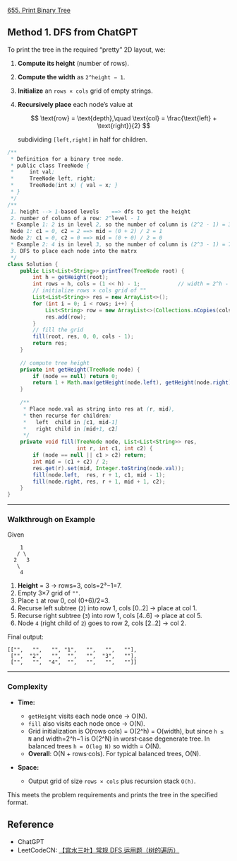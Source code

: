 [655. Print Binary Tree](https://leetcode.com/problems/print-binary-tree/description/)


## Method 1. DFS from ChatGPT
To print the tree in the required “pretty” 2D layout, we:

1. **Compute its height** (number of rows).
2. **Compute the width** as `2^height − 1`.
3. **Initialize** an `rows × cols` grid of empty strings.
4. **Recursively place** each node’s value at

   $$
   \text{row} = \text{depth},\quad  
   \text{col} = \frac{\text{left} + \text{right}}{2}
   $$

   subdividing `[left,right]` in half for children.

```java
/**
 * Definition for a binary tree node.
 * public class TreeNode {
 *     int val;
 *     TreeNode left, right;
 *     TreeNode(int x) { val = x; }
 * }
 */
/**
 1. height --> 1-based levels    ==> dfs to get the height
 2. number of column of a row: 2^level - 1
 * Example 1: 2 is in level 2, so the number of column is (2^2 - 1) = 3
 Node 1: c1 = 0, c2 = 2 ==> mid = (0 + 2) / 2 = 1
 Node 2: c1 = 0, c2 = 0 ==> mid = (0 + 0) / 2 = 0
 * Example 2: 4 is in level 3, so the number of column is (2^3 - 1) = 7
 3. DFS to place each node into the matrx
 */
class Solution {
    public List<List<String>> printTree(TreeNode root) {
        int h = getHeight(root);
        int rows = h, cols = (1 << h) - 1;            // width = 2^h - 1
        // initialize rows × cols grid of ""
        List<List<String>> res = new ArrayList<>();
        for (int i = 0; i < rows; i++) {
            List<String> row = new ArrayList<>(Collections.nCopies(cols, ""));
            res.add(row);
        }
        // fill the grid
        fill(root, res, 0, 0, cols - 1);
        return res;
    }
    
    // compute tree height
    private int getHeight(TreeNode node) {
        if (node == null) return 0;
        return 1 + Math.max(getHeight(node.left), getHeight(node.right));
    }
    
    /**
     * Place node.val as string into res at (r, mid), 
     * then recurse for children:
     *   left  child in [c1, mid-1]
     *   right child in [mid+1, c2]
     */
    private void fill(TreeNode node, List<List<String>> res,
                      int r, int c1, int c2) {
        if (node == null || c1 > c2) return;
        int mid = (c1 + c2) / 2;
        res.get(r).set(mid, Integer.toString(node.val));
        fill(node.left,  res, r + 1, c1, mid - 1);
        fill(node.right, res, r + 1, mid + 1, c2);
    }
}
```

---

### **Walkthrough on Example**

Given

```
    1
   / \
  2   3
   \
    4
```

1. **Height** = 3 → rows=3, cols=2³−1=7.
2. Empty 3×7 grid of `""`.
3. Place `1` at row 0, col (0+6)/2=3.
4. Recurse left subtree (`2`) into row 1, cols \[0..2] → place at col 1.
5. Recurse right subtree (`3`) into row 1, cols \[4..6] → place at col 5.
6. Node `4` (right child of `2`) goes to row 2, cols \[2..2] → col 2.

Final output:

```
[["",   "",   "", "1",   "",   "",   ""],
 ["",  "2",   "",  "",   "",  "3",   ""],
 ["",   "",  "4",  "",   "",   "",   ""]]
```

---

### **Complexity**

* **Time:**

    * `getHeight` visits each node once → O(N).
    * `fill` also visits each node once → O(N).
    * Grid initialization is O(rows·cols) = O(2^h) = O(width), but since `h ≤ N` and width=2^h−1 is O(2^N) in worst‐case degenerate tree. In balanced trees `h = O(log N)` so width = O(N).
    * **Overall**: O(N + rows·cols). For typical balanced trees, O(N).

* **Space:**

    * Output grid of size `rows × cols` plus recursion stack `O(h)`.

This meets the problem requirements and prints the tree in the specified format.



## Reference
* ChatGPT
* LeetCodeCN: [【宫水三叶】常规 DFS 运用题（树的遍历）](https://leetcode.cn/problems/print-binary-tree/solutions/1766550/by-ac_oier-mays/)